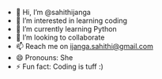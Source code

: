 - 👋 Hi, I’m @sahithijanga
- 👀 I’m interested in learning coding
- 🌱 I’m currently learning Python
- 💞️ I’m looking to collaborate 
- 📫 Reach me on  ijanga.sahithi@gmail.com
- 😄 Pronouns: She
- ⚡ Fun fact: Coding is tuff :)

<!---
sahithijanga/sahithijanga is a ✨ special ✨ repository because its `README.md` (this file) appears on your GitHub profile.
You can click the Preview link to take a look at your changes.
--->
